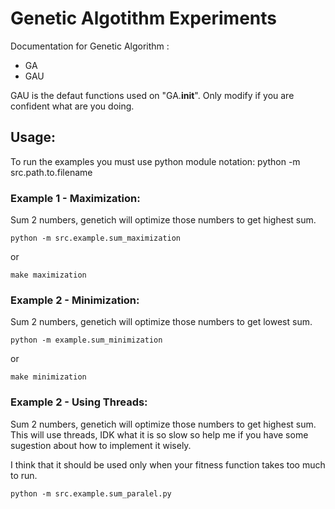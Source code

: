 # Genetic Algotithm Experiments


Documentation for Genetic Algorithm : 
- GA
- GAU

GAU is the defaut functions used on "GA.__init__". Only modify if you are confident what are you doing.



## Usage:

To run the examples you must use python module notation: 
python -m src.path.to.filename

### Example 1 - Maximization:


Sum 2 numbers, genetich will optimize those numbers to get highest sum.

    
    python -m src.example.sum_maximization
    
or 

    
    make maximization
    
### Example 2 - Minimization: 
Sum 2 numbers, genetich will optimize those numbers to get lowest sum.
    
    python -m example.sum_minimization

or

    make minimization
### Example 2 - Using Threads:
Sum 2 numbers, genetich will optimize those numbers to get highest sum. 
This will use threads, IDK what it is so slow so help me if you have some sugestion about how to implement it wisely. 

I think that it should be used only when your fitness function takes too much to run.

    python -m src.example.sum_paralel.py

    